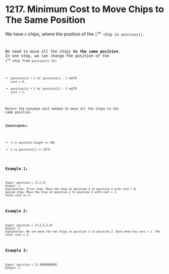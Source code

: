 # 1217. Minimum Cost to Move Chips to The Same Position

We have `n` chips, where the position of the <code>i<sup>th</sup></sup> chip is `position[i]`.

We need to move all the chips **to the same position**. In one step, we can change the position of the <code>i<sup>th</sup></sup> chip from `position[i]` to:

- `position[i] + 2` or `position[i] - 2` with `cost = 0`.
- `position[i] + 1` or `position[i] - 1` with `cost = 1`.

Return the *minimum cost* needed to move all the chips to the same position.

**Constraints**:
- `1 <= position.length <= 100`
- `1 <= position[i] <= 10^9`

### Example 1:
```
Input: position = [1,2,3]
Output: 1
Explanation: First step: Move the chip at position 3 to position 1 with cost = 0.
Second step: Move the chip at position 2 to position 1 with cost = 1.
Total cost is 1.
```

### Example 2:
```
Input: position = [2,2,2,3,3]
Output: 2
Explanation: We can move the two chips at poistion 3 to position 2. Each move has cost = 1. The total cost = 2.
```

### Example 3:
```
Input: position = [1,1000000000]
Output: 1
```
